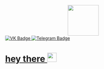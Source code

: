 <div id="header" align="center">
  <img src="https://i.giphy.com/media/v1.Y2lkPTc5MGI3NjExOWdkdDUyc2xtbmZ4Y2xlbjJyZXRtOGc1cDkzeGVtN3l0a3E3ZGZpbyZlcD12MV9pbnRlcm5hbF9naWZfYnlfaWQmY3Q9Zw/QDjpIL6oNCVZ4qzGs7/giphy.gif" width="100"/>
</div>
<div id="badges">
  <a href="https://vk.com/subculture54">
  <img src="https://img.shields.io/badge/VK-blue?logo=vk&logoColor=white&style=for-the-badge" alt="VK Badge"/>
  </a>
    <a href="https://t.me/subculture54">
  <img src="https://img.shields.io/badge/Telegram-blue?logo=telegram&logoColor=white&style=for-the-badge" alt="Telegram Badge"/>
</div>
<img src="https://komarev.com/ghpvc/?username=Iposhka54&style=flat-square&color=blue" alt=""/>
<h1>
  hey there
  <img src="https://media.giphy.com/media/hvRJCLFzcasrR4ia7z/giphy.gif" width="30px"/>
</h1>
